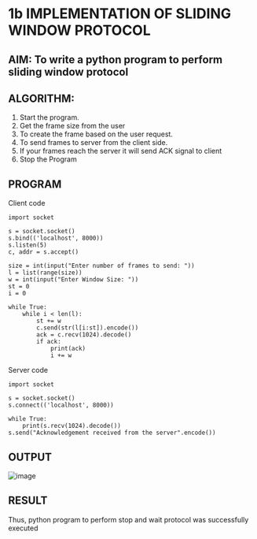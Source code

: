 # 1b IMPLEMENTATION OF SLIDING WINDOW PROTOCOL
## AIM: To write a python program to perform sliding window protocol 

## ALGORITHM:
1. Start the program.
2. Get the frame size from the user
3. To create the frame based on the user request.
4. To send frames to server from the client side.
5. If your frames reach the server it will send ACK signal to client
6. Stop the Program
## PROGRAM
Client code    
    
    import socket
    
    s = socket.socket()
    s.bind(('localhost', 8000))
    s.listen(5)
    c, addr = s.accept()
    
    size = int(input("Enter number of frames to send: "))
    l = list(range(size))
    w = int(input("Enter Window Size: "))
    st = 0
    i = 0
    
    while True:
        while i < len(l):
            st += w
            c.send(str(l[i:st]).encode())
            ack = c.recv(1024).decode()
            if ack:
                print(ack)
                i += w
 Server code
    
    import socket
    
    s = socket.socket()
    s.connect(('localhost', 8000))
    
    while True:
        print(s.recv(1024).decode())
    s.send("Acknowledgement received from the server".encode())

## OUTPUT
![image](https://github.com/user-attachments/assets/0c016ad0-c792-48b6-8beb-17ceb99861a6)

## RESULT
Thus, python program to perform stop and wait protocol was successfully executed
